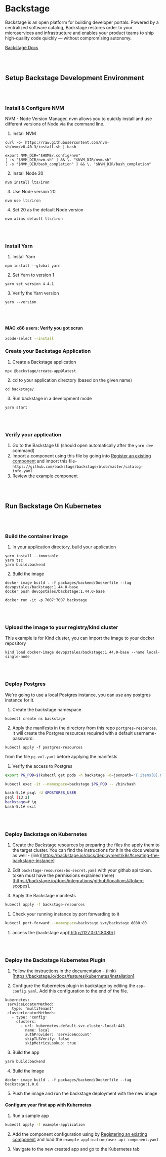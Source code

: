 # Backstage

Backstage is an open platform for building developer portals. Powered by a centralized software catalog, Backstage restores order to your microservices and infrastructure and enables your product teams to ship high-quality code quickly — without compromising autonomy.

[Backstage Docs](https://backstage.io/docs/overview/what-is-backstage)

<br>
<br>

## Setup Backstage Development Environment

<br>
<br>

### Install & Configure NVM

NVM - Node Version Manager, nvm allows you to quickly install and use different versions of Node via the command line.

1. Install NVM
```
curl -o- https://raw.githubusercontent.com/nvm-sh/nvm/v0.40.3/install.sh | bash

export NVM_DIR="$HOME/.config/nvm"
[ -s "$NVM_DIR/nvm.sh" ] && \. "$NVM_DIR/nvm.sh"
[ -s "$NVM_DIR/bash_completion" ] && \. "$NVM_DIR/bash_completion"
```
2. Install Node 20
```
nvm install lts/iron
```
3. Use Node version 20
```
nvm use lts/iron
```
4. Set 20 as the default Node version
```
nvm alias default lts/iron
```

<br>
<br>

### Install Yarn
1. Install Yarn
```
npm install --global yarn
```
2. Set Yarn to version 1
```
yarn set version 4.4.1
```
3. Verify the Yarn version
```
yarn --version
```

<br>
<br>

#### MAC x86 users: Verify you got xcrun
```bash
xcode-select --install
```

### Create your Backstage Application
1. Create a Backstage application
```
npx @backstage/create-app@latest
```
2. cd to your application directory (based on the given name)
```
cd backstage/
```
3. Run backstage in a development mode
```
yarn start
```

<br>
<br>

### Verify your application
1. Go to the Backstage UI (should open automatically after the `yarn dev` command)
2. Import a component using this file by going into [Register an existing component](http://localhost:3000/catalog-import) and import this file- `https://github.com/backstage/backstage/blob/master/catalog-info.yaml`
3. Review the example component

<br>
<br>

## Run Backstage On Kubernetes

<br>
<br>

### Build the container image
1. In your application directory, build your application
```
yarn install --immutable
yarn tsc
yarn build:backend
```
2. Build the image
```
docker image build . -f packages/backend/Dockerfile --tag devopstales/backstage:1.44.0-base
docker push devopstales/backstage:1.44.0-base

docker run -it -p 7007:7007 backstage
```

<br>
<br>

### Upload the image to your registry/kind cluster

This example is for Kind cluster, you can import the image to your docker repository

```
kind load docker-image devopstales/backstage:1.44.0-base --name local-single-node
```

<br>
<br>

### Deploy Postgres

We're going to use a local Postgres instance, you can use any postgres instance for it.

1. Create the backstage namespace
```
kubectl create ns backstage
```

2. Apply the manifests in the directory from this repo `portgres-resources`. It will create the Postgres resources required with a default username-password.
```
kubectl apply -f postgres-resources
```

from the file `pg-vol.yaml` before applying the manifests.

1. Verify the access to Postgres
```bash
export PG_POD=$(kubectl get pods -n backstage -o=jsonpath='{.items[0].metadata.name}')
```
```bash
kubectl exec -it --namespace=backstage $PG_POD -- /bin/bash

bash-5.1# psql -U $POSTGRES_USER
psql (13.2)
backstage=# \q
bash-5.1# exit
```

<br>
<br>

### Deploy Backstage on Kubernetes

1. Create the Backstage resources by preparing the files the apply them to the target cluster. You can find the instructions for it in the docs website as well - (link)[https://backstage.io/docs/deployment/k8s#creating-the-backstage-instance]


1. Edit `backstage-resources/bs-secret.yaml` with your github api token. token must have the permissions explained (here)[https://backstage.io/docs/integrations/github/locations/#token-scopes].

1. Apply the Backstage manifests
``` bash
kubectl apply -f backstage-resources
```

1. Check your running instance by port forwarding to it
``` bash
kubectl port-forward --namespace=backstage svc/backstage 8080:80
```

1. access the (backstage app)[http://127.0.0.1:8080/]

<br>
<br>

### Deploy the Backstage Kubernetes Plugin
1. Follow the instructions in the documentaion - (link)[https://backstage.io/docs/features/kubernetes/installation]


2. Configure the Kubernetes plugin in backstage by editing the `app-config.yaml`. Add this configuration to the end of the file.
```
kubernetes:
 serviceLocatorMethod:
   type: 'multiTenant'
 clusterLocatorMethods:
   - type: 'config'
     clusters:
       - url: kubernetes.default.svc.cluster.local:443
         name: local
         authProvider: 'serviceAccount'
         skipTLSVerify: false
         skipMetricsLookup: true
```

3. Build the app
```bash
yarn build:backend
```
4. Build the image
```
docker image build . -f packages/backend/Dockerfile --tag backstage:1.0.0
```
5. Push the image and run the backstage deployment with the new image

#### Configure your first app with Kubernetes

1. Run a sample app
```bash
kubectl apply -f example-application
```

2. Add the component configuration using by [Registering an existing component](http://localhost:3000/catalog-import) and load the `example-application/user-api-component.yaml`

3. Navigate to the new created app and go to the Kubernetes tab